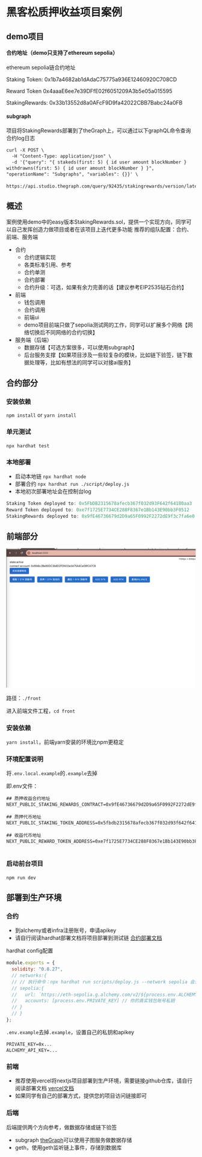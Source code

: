 # 黑客松质押收益项目案例

## demo项目
#### 合约地址（demo只支持了ethereum sepolia）
ethereum sepolia链合约地址

Staking Token: 0x1b7a4682ab1dAdaC75775a936E12460920C708CD

Reward Token 0x4aaaE6ee7e39DFfE02f6051209A3b5e05a015595

StakingRewards: 0x33b13552d8a0AFcF9D9fa42022CBB7Babc24a0FB

#### subgraph
项目将StakingRewards部署到了theGraph上，可以通过以下graphQL命令查询合约log日志
```
curl -X POST \
  -H "Content-Type: application/json" \
  -d '{"query": "{ stakeds(first: 5) { id user amount blockNumber } withdrawns(first: 5) { id user amount blockNumber } }", "operationName": "Subgraphs", "variables": {}}' \
  https://api.studio.thegraph.com/query/92435/stakingrewards/version/latest
```

## 概述
案例使用demo中的easy版本StakingRewards.sol，提供一个实现方向，同学可以自己发挥创造力做项目或者在该项目上迭代更多功能
推荐的组队配置：合约、前端、服务端
- 合约
    - 合约逻辑实现
    - 各类标准引用、参考
    - 合约单测
    - 合约部署
    - 合约升级：可选，如果有余力完善的话【建议参考EIP2535钻石合约】
- 前端
    - 钱包调用
    - 合约调用
    - 前端ui
    - demo项目前端只做了sepolia测试网的工作，同学可以扩展多个网络【网络切换后不同网络的合约切换】
- 服务端（后端）
    - 数据存储【可选方案很多，可以使用subgraph】
    - 后台服务支撑【如果项目涉及一些较复杂的模块，比如链下验签，链下数据处理等，比如有想法的同学可以对接ai服务】

## 合约部分

### 安装依赖
`npm install` or `yarn install`

### 单元测试
`npx hardhat test`

### 本地部署
- 启动本地链
    `npx hardhat node`
- 部署合约
    `npx hardhat run ./script/deploy.js`
- 本地初次部署地址会在控制台log
```javascript
Staking Token deployed to: 0x5FbDB2315678afecb367f032d93F642f64180aa3
Reward Token deployed to: 0xe7f1725E7734CE288F8367e1Bb143E90bb3F0512
StakingRewards deployed to: 0x9fE46736679d2D9a65F0992F2272dE9f3c7fa6e0
```

## 前端部分

![](./image.png)

路径：`./front`

进入前端文件工程，`cd front`

### 安装依赖

`yarn install`，前端yarn安装的环境比npm更稳定

### 环境配置说明

将`.env.local.example`的`.example`去掉

即.env文件：

```
## 质押收益合约地址
NEXT_PUBLIC_STAKING_REWARDS_CONTRACT=0x9fE46736679d2D9a65F0992F2272dE9f3c7fa6e0

## 质押代币地址
NEXT_PUBLIC_STAKING_TOKEN_ADDRESS=0x5fbdb2315678afecb367f032d93f642f64180aa3

## 收益代币地址
NEXT_PUBLIC_REWARD_TOKEN_ADDRESS=0xe7f1725E7734CE288F8367e1Bb143E90bb3F0512


```

### 启动前台项目

`npm run dev`

## 部署到生产环境

### 合约

- 到alchemy或者infra注册账号，申请apikey
- 请自行阅读hardhat部署文档将项目部署到测试链
[合约部署文档](https://hardhat.org/tutorial/deploying-to-a-live-network#_7-deploying-to-a-live-network)

hardhat config配置
```javascript
module.exports = {
  solidity: "0.8.27",
  // networks:{
  // // 执行命令：npx hardhat run scripts/deploy.js --network sepolia 会使用这个配置
  // sepolia:{
  //   url: `https://eth-sepolia.g.alchemy.com/v2/${process.env.ALCHEMY_API_KEY}`, //你的服务节点地址
  //   accounts: [process.env.PRIVATE_KEY] // 你的真实钱包账号私钥
  // }
  // }
};
```

`.env.example`去掉`.example`，设置自己的私钥和apikey

```
PRIVATE_KEY=0x...
ALCHEMY_API_KEY=...
```

### 前端

- 推荐使用vercel将nextjs项目部署到生产环境，需要链接github仓库，请自行阅读部署文档
[vercel文档](https://vercel.com/docs)
- 如果同学有自己的部署方式，提供您的项目访问链接即可

### 后端

后端提供两个方向参考，做数据存储或链下验签

- subgraph [theGraph](https://thegraph.com/docs/zh/quick-start/)可以使用子图服务做数据存储
- geth，使用geth监听链上事件，存储到数据库





